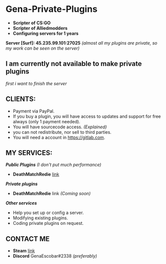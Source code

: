 # Gena-Private-Plugins
* **Scripter of CS:GO**
* **Scripter of Alliedmodders**
* **Configuring servers for 1 years**

**Server [Surf]: 45.235.99.101:27025**
*(almost all my plugins are private, so my work can be seen on the server)*


## I am currently not available to make private plugins
*first i want to finish the server*

## CLIENTS:
* Payment via PayPal.
* If you buy a plugin, you will have access to updates and support for free always (only 1 payment needed).
* You will have sourcecode access. *(Explained)*
* you can not redistribute, nor sell to third parties.
* You will need a account in https://gitlab.com.

## MY SERVICES:
***Public Plugins*** *(I don't put much performance)*
* **DeathMatchRedie**
[link](https://forums.alliedmods.net/showthread.php?t=337879)

***Private plugins***
* **DeathMatchRedie** link *(Coming soon)*

***Other services***
* Help you set up or config a server.
* Modifying existing plugins.
* Coding private plugins on request.

## CONTACT ME
* **Steam** [link](https://steamcommunity.com/id/genaescobar)
* **Discord** GenaEscobar#2338
*(preferably)*
